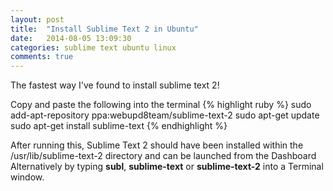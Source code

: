 ```yaml
---
layout: post
title:  "Install Sublime Text 2 in Ubuntu"
date:   2014-08-05 13:09:30
categories: sublime text ubuntu linux
comments: true
---
```


The fastest way I've found to install sublime text 2!

Copy and paste the following into the terminal
{% highlight ruby %}
  sudo add-apt-repository ppa:webupd8team/sublime-text-2
  sudo apt-get update
  sudo apt-get install sublime-text
{% endhighlight %}

After running this, Sublime Text 2 should have been installed within the /usr/lib/sublime-text-2 directory and can be launched from the Dashboard
Alternatively by typing <strong>subl</strong>, <strong>sublime-text</strong> or <strong>sublime-text-2</strong> into a Terminal window.
